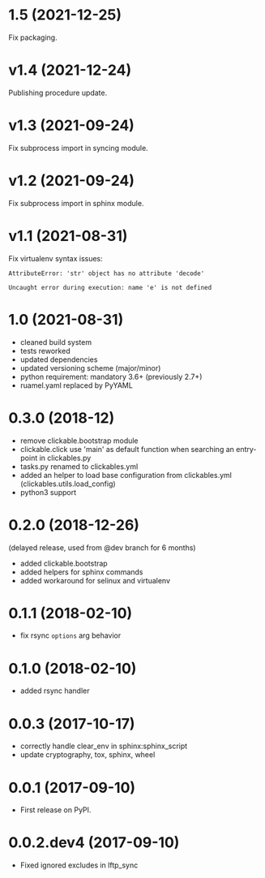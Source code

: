 # 1.5 (2021-12-25)

Fix packaging.

# v1.4 (2021-12-24)

Publishing procedure update.

# v1.3 (2021-09-24)

Fix subprocess import in syncing module.

# v1.2 (2021-09-24)

Fix subprocess import in sphinx module.

# v1.1 (2021-08-31)

Fix virtualenv syntax issues:

```
AttributeError: 'str' object has no attribute 'decode'
```

```
Uncaught error during execution: name 'e' is not defined
```


# 1.0 (2021-08-31)

* cleaned build system
* tests reworked
* updated dependencies
* updated versioning scheme (major/minor)
* python requirement: mandatory 3.6+ (previously 2.7+)
* ruamel.yaml replaced by PyYAML


# 0.3.0 (2018-12)

* remove clickable.bootstrap module
* clickable.click use 'main' as default function when searching
  an entry-point in clickables.py
* tasks.py renamed to clickables.yml
* added an helper to load base configuration from clickables.yml
  (clickables.utils.load_config)
* python3 support


# 0.2.0 (2018-12-26)

(delayed release, used from @dev branch for 6 months)

* added clickable.bootstrap
* added helpers for sphinx commands
* added workaround for selinux and virtualenv

# 0.1.1 (2018-02-10)

* fix rsync ``options`` arg behavior


# 0.1.0 (2018-02-10)

* added rsync handler


# 0.0.3 (2017-10-17)

* correctly handle clear_env in sphinx:sphinx_script
* update cryptography, tox, sphinx, wheel


# 0.0.1 (2017-09-10)

* First release on PyPI.


# 0.0.2.dev4 (2017-09-10)

* Fixed ignored excludes in lftp_sync
